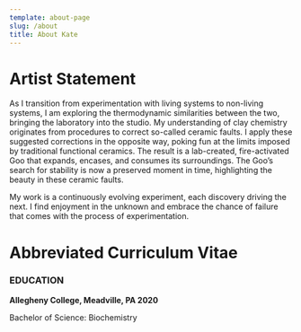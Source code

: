 ```yaml
---
template: about-page
slug: /about
title: About Kate
---
```

# Artist Statement

As I transition from experimentation with living systems to non-living systems, I am exploring the thermodynamic similarities between the two, bringing the laboratory into the studio. My understanding of clay chemistry originates from procedures to correct so-called ceramic faults. I apply these suggested corrections in the opposite way, poking fun at the limits imposed by traditional functional ceramics. The result is a lab-created, fire-activated Goo that expands, encases, and consumes its surroundings. The Goo’s search for stability is now a preserved moment in time, highlighting the beauty in these ceramic faults.

My work is a continuously evolving experiment, each discovery driving the next. I find enjoyment in the unknown and embrace the chance of failure that comes with the process of experimentation.

# Abbreviated Curriculum Vitae

### EDUCATION

**Allegheny College, Meadville, PA 2020**

Bachelor of Science: Biochemistry